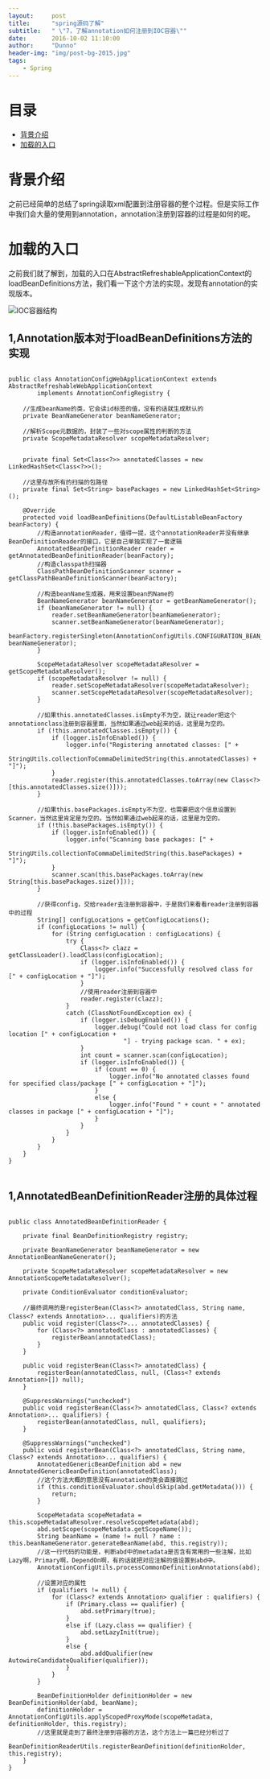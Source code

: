 ```yaml
---
layout:     post
title:      "spring源码了解"
subtitle:   " \"7，了解annotation如何注册到IOC容器\""
date:       2016-10-02 11:10:00
author:     "Dunno"
header-img: "img/post-bg-2015.jpg"
tags:
    - Spring
---
```


# 目录

- <a href="#js">背景介绍</a>
- <a href="#dmlj">加载的入口</a>

# <a name="js">背景介绍</a>
<p>之前已经简单的总结了spring读取xml配置到注册容器的整个过程。但是实际工作中我们会大量的使用到annotation，annotation注册到容器的过程是如何的呢。</p>

# <a name="dmlj">加载的入口</a>

<p>之前我们就了解到，加载的入口在AbstractRefreshableApplicationContext的loadBeanDefinitions方法，我们看一下这个方法的实现，发现有annotation的实现版本。</p>

![IOC容器结构](http://dunnohe.github.io/img/spring/7/access.png)

## 1,Annotation版本对于loadBeanDefinitions方法的实现

<pre>
<code>
public class AnnotationConfigWebApplicationContext extends AbstractRefreshableWebApplicationContext
		implements AnnotationConfigRegistry {

	//生成beanName的类，它会读id标签的值，没有的话就生成默认的
	private BeanNameGenerator beanNameGenerator;

	//解析Scope元数据的，封装了一些对scope属性的判断的方法
	private ScopeMetadataResolver scopeMetadataResolver;

	
	private final Set&lt;Class&lt;?&gt;&gt; annotatedClasses = new LinkedHashSet&lt;Class&lt;?&gt;&gt;();

	//这里存放所有的扫描的包路径
	private final Set&lt;String&gt; basePackages = new LinkedHashSet&lt;String&gt;();
	
	@Override
	protected void loadBeanDefinitions(DefaultListableBeanFactory beanFactory) {
		//构造annotationReader，值得一提，这个annotationReader并没有继承BeanDefinitionReader的接口，它是自己单独实现了一套逻辑
		AnnotatedBeanDefinitionReader reader = getAnnotatedBeanDefinitionReader(beanFactory);
		//构造classpath扫描器
		ClassPathBeanDefinitionScanner scanner = getClassPathBeanDefinitionScanner(beanFactory);

		//构造beanName生成器，用来设置bean的Name的
		BeanNameGenerator beanNameGenerator = getBeanNameGenerator();
		if (beanNameGenerator != null) {
			reader.setBeanNameGenerator(beanNameGenerator);
			scanner.setBeanNameGenerator(beanNameGenerator);
			beanFactory.registerSingleton(AnnotationConfigUtils.CONFIGURATION_BEAN_NAME_GENERATOR, beanNameGenerator);
		}

		ScopeMetadataResolver scopeMetadataResolver = getScopeMetadataResolver();
		if (scopeMetadataResolver != null) {
			reader.setScopeMetadataResolver(scopeMetadataResolver);
			scanner.setScopeMetadataResolver(scopeMetadataResolver);
		}

		//如果this.annotatedClasses.isEmpty不为空，就让reader把这个annotationclass注册到容器里面，当然如果通过web起来的话，这里是为空的。
		if (!this.annotatedClasses.isEmpty()) {
			if (logger.isInfoEnabled()) {
				logger.info(&quot;Registering annotated classes: [&quot; +
						StringUtils.collectionToCommaDelimitedString(this.annotatedClasses) + &quot;]&quot;);
			}
			reader.register(this.annotatedClasses.toArray(new Class&lt;?&gt;[this.annotatedClasses.size()]));
		}

		//如果this.basePackages.isEmpty不为空，也需要把这个信息设置到Scanner，当然这里肯定是为空的。当然如果通过web起来的话，这里是为空的。
		if (!this.basePackages.isEmpty()) {
			if (logger.isInfoEnabled()) {
				logger.info(&quot;Scanning base packages: [&quot; +
						StringUtils.collectionToCommaDelimitedString(this.basePackages) + &quot;]&quot;);
			}
			scanner.scan(this.basePackages.toArray(new String[this.basePackages.size()]));
		}

		//获得config，交给reader去注册到容器中，于是我们来看看reader注册到容器中的过程
		String[] configLocations = getConfigLocations();
		if (configLocations != null) {
			for (String configLocation : configLocations) {
				try {
					Class&lt;?&gt; clazz = getClassLoader().loadClass(configLocation);
					if (logger.isInfoEnabled()) {
						logger.info(&quot;Successfully resolved class for [&quot; + configLocation + &quot;]&quot;);
					}
					//使用reader注册到容器中
					reader.register(clazz);
				}
				catch (ClassNotFoundException ex) {
					if (logger.isDebugEnabled()) {
						logger.debug(&quot;Could not load class for config location [&quot; + configLocation +
								&quot;] - trying package scan. &quot; + ex);
					}
					int count = scanner.scan(configLocation);
					if (logger.isInfoEnabled()) {
						if (count == 0) {
							logger.info(&quot;No annotated classes found for specified class/package [&quot; + configLocation + &quot;]&quot;);
						}
						else {
							logger.info(&quot;Found &quot; + count + &quot; annotated classes in package [&quot; + configLocation + &quot;]&quot;);
						}
					}
				}
			}
		}
	}
}
</code>
</pre>

## 1,AnnotatedBeanDefinitionReader注册的具体过程

<pre>
<code>
public class AnnotatedBeanDefinitionReader {

	private final BeanDefinitionRegistry registry;

	private BeanNameGenerator beanNameGenerator = new AnnotationBeanNameGenerator();

	private ScopeMetadataResolver scopeMetadataResolver = new AnnotationScopeMetadataResolver();

	private ConditionEvaluator conditionEvaluator;
	
	//最终调用的是registerBean(Class&lt;?&gt; annotatedClass, String name, Class&lt;? extends Annotation&gt;... qualifiers)的方法
	public void register(Class&lt;?&gt;... annotatedClasses) {
		for (Class&lt;?&gt; annotatedClass : annotatedClasses) {
			registerBean(annotatedClass);
		}
	}

	public void registerBean(Class&lt;?&gt; annotatedClass) {
		registerBean(annotatedClass, null, (Class&lt;? extends Annotation&gt;[]) null);
	}

	@SuppressWarnings(&quot;unchecked&quot;)
	public void registerBean(Class&lt;?&gt; annotatedClass, Class&lt;? extends Annotation&gt;... qualifiers) {
		registerBean(annotatedClass, null, qualifiers);
	}

	@SuppressWarnings(&quot;unchecked&quot;)
	public void registerBean(Class&lt;?&gt; annotatedClass, String name, Class&lt;? extends Annotation&gt;... qualifiers) {
		AnnotatedGenericBeanDefinition abd = new AnnotatedGenericBeanDefinition(annotatedClass);
		//这个方法大概的意思没有annotation的类会直接跳过
		if (this.conditionEvaluator.shouldSkip(abd.getMetadata())) {
			return;
		}

		ScopeMetadata scopeMetadata = this.scopeMetadataResolver.resolveScopeMetadata(abd);
		abd.setScope(scopeMetadata.getScopeName());
		String beanName = (name != null ? name : this.beanNameGenerator.generateBeanName(abd, this.registry));
		//这一行代码的功能是，判断abd中的metadata是否含有常用的一些注解，比如Lazy啊，Primary啊，DependOn啊，有的话就把对应注解的值设置到abd中。
		AnnotationConfigUtils.processCommonDefinitionAnnotations(abd);
		
		//设置对应的属性
		if (qualifiers != null) {
			for (Class&lt;? extends Annotation&gt; qualifier : qualifiers) {
				if (Primary.class == qualifier) {
					abd.setPrimary(true);
				}
				else if (Lazy.class == qualifier) {
					abd.setLazyInit(true);
				}
				else {
					abd.addQualifier(new AutowireCandidateQualifier(qualifier));
				}
			}
		}

		BeanDefinitionHolder definitionHolder = new BeanDefinitionHolder(abd, beanName);
		definitionHolder = AnnotationConfigUtils.applyScopedProxyMode(scopeMetadata, definitionHolder, this.registry);
		//这里就是走到了最终注册到容器的方法，这个方法上一篇已经分析过了
		BeanDefinitionReaderUtils.registerBeanDefinition(definitionHolder, this.registry);
	}
}
</code>
</pre>



